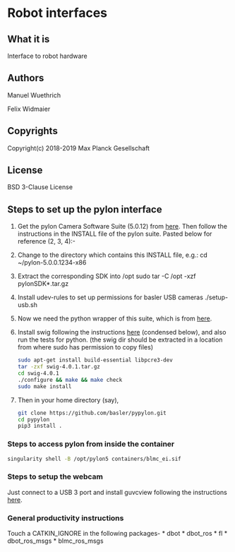 # Robot interfaces

## What it is

Interface to robot hardware

## Authors

Manuel Wuethrich

Felix Widmaier

## Copyrights

Copyright(c) 2018-2019 Max Planck Gesellschaft

## License

BSD 3-Clause License

## Steps to set up the pylon interface

1. Get the pylon Camera Software Suite (5.0.12) from [here](https://www.baslerweb.com/en/sales-support/downloads/software-downloads/pylon-5-0-12-linux-x86-64-bit/). Then follow the instructions in the INSTALL file of the pylon suite. Pasted below for reference (2, 3, 4):-

2. Change to the directory which contains this INSTALL file, e.g.:
       cd ~/pylon-5.0.0.1234-x86

3. Extract the corresponding SDK into /opt
       sudo tar -C /opt -xzf pylonSDK*.tar.gz

4. Install udev-rules to set up permissions for basler USB cameras
       ./setup-usb.sh

5. Now we need the python wrapper of this suite, which is from [here](https://github.com/basler/pypylon).

6. Install swig following the instructions [here](https://github.com/swig/swig/wiki/Getting-Started) (condensed below), and also run the tests for python. (the swig dir should be extracted in a location from where sudo has permission to copy files)

    ```bash
    sudo apt-get install build-essential libpcre3-dev
    tar -zxf swig-4.0.1.tar.gz
    cd swig-4.0.1
    ./configure && make && make check
    sudo make install
    ```

7. Then in your home directory (say),

    ```bash
    git clone https://github.com/basler/pypylon.git
    cd pypylon
    pip3 install .
    ```

### Steps to access pylon from inside the container

```bash
singularity shell -B /opt/pylon5 containers/blmc_ei.sif
```

### Steps to setup the webcam

Just connect to a USB 3 port and install guvcview following the instructions [here](http://ubuntuhandbook.org/index.php/2018/10/guvcview-2-0-6-released-install-ubuntu/).

### General productivity instructions

Touch a CATKIN_IGNORE in the following packages-
       * dbot
       * dbot_ros
       * fl
       * dbot_ros_msgs
       * blmc_ros_msgs
